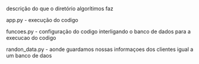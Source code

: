 descrição do que o diretório algorítimos faz

app.py - execução do codigo

funcoes.py - configuração do codigo interligando o banco de dados para a execucao do codigo

randon_data.py - aonde guardamos nossas informaçoes dos clientes igual a um banco de daos